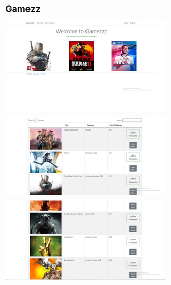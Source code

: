 # Gamezz

![](.vs/Gamezzz/presentation/presentation1.png)

![](.vs/Gamezzz/presentation/presentation2.png)

![](.vs/Gamezzz/presentation/presentation3.png)

